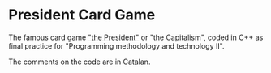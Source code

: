 # President Card Game
The famous card game ["the President"](https://en.wikipedia.org/wiki/President_(card_game)) or "the Capitalism", coded in C++ as final practice for "Programming methodology and technology II".

The comments on the code are in Catalan.
